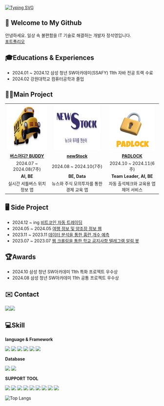 [![Typing SVG](https://readme-typing-svg.demolab.com?font=Alkatra&weight=500&size=45&duration=7000&pause=3&color=FF7F00&center=false&vCenter=false&repeat=true&width=1000&height=100&lines=Hello+World🌏+I'm+Seokyeong😁)](https://git.io/typing-svg)

## 👋 Welcome to My Github
안녕하세요. 일상 속 불편함을 IT 기술로 해결하는 개발자 정석영입니다.
<br>[포트폴리오](https://www.miricanvas.com/v/13xxusz)

## 🎓Educations & Experiences
- 2024.01 ~ 2024.12 삼성 청년 SW아카데미(SSAFY) 11th 자바 전공 트랙 수료
- 2024.02 강원대학교 컴퓨터공학과 졸업 

## 👨‍💻Main Project
<table align="center" style="table-layout: fixed; width: 100%; border-collapse: collapse;">
    <tr>
        <td align="center"><img src="assets/buddy_logo.png" alt="버스어디? BUDDY title="버스어디? BUDDY" style="width: 150px; height: 150px;"></td>
        <td align="center"><img src="assets/newstock_logo.png" alt="newStock" title="newStock" style="width: 150px; height: 150px;"></td>
        <td align="center"><img src="assets/padlock_logo.png" alt="PADLOCK" title="PADLOCK" style="width: 150px; height: 150px;"></td>
    </tr>
    <tr>
       <td align="center"><b><a href="https://github.com/whereIsTheBusBUDDY/BUDDY">버스어디? BUDDY</a></b></td>
            <td align="center"><b><a href="https://github.com/newsAndStock/newStock">newStock</a></b></td>
            <td align="center"><b><a href="https://github.com/LockthePad/PADLOCK">PADLOCK</a></b></td>
    </tr>
    <tr>
        <td align="center">2024.07 ~ 2024.08(7주)</td>
        <td align="center">2024.08 ~ 2024.10(7주)</td>
        <td align="center">2024.10 ~ 2024.11(6주)</td>
    </tr>
    <tr>
        <td align="center"><b>AI, BE</b></td>
        <td align="center"><b>BE, Data</b></td>
        <td align="center"><b>Team Leader, AI, BE</b></td>
    </tr>
    <tr>
        <td align="center">실시간 셔틀버스 위치 정보 앱</td>
        <td align="center">뉴스와 주식 모의투자를 통한 경제 교육 앱</td>
        <td align="center">자동 출석체크와 교육용 앱 제어 서비스</td>
    </tr>
</table>

## 🖥️ Side Project
- 2024.12 ~ ing [비트코인 자동 트레이딩](https://github.com/aswe0409/coin_auto_trading)
- 2024.05 ~ 2024.05 [여행 정보 및 양조장 정보 웹](https://github.com/aswe0409/trip_site)
- 2023.11 ~ 2023.11 [데이터 분석을 통한 홈런 개수 예측](https://github.com/aswe0409/2024_Honerun_Predict)
- 2023.07 ~ 2023.07 [웹 크롤링을 통한 학교 공지사항 텔레그램 알림 봇](https://github.com/aswe0409/Telegram_Notice_Bot)

## 🏆Awards
- 2024.10 삼성 청년 SW아카데미 11th 특화 프로젝트 우수상 
- 2024.08 삼성 청년 SW아카데미 11th 공통 프로젝트 우수상

## ✉️ Contact 
<div style="display:flex; flex-direction:row;">
    <a href="mailto:aswe0409@naver.com">
        <img src="https://img.shields.io/badge/Naver-037C5A?style=flat-square&logo=Naver&logoColor=white"> 
    </a>
      <a href="mailto:aswe0409@gmail.com">
        <img src="https://img.shields.io/badge/Gmail-EA4335?style=flat-square&logo=Gmail&logoColor=white"> 
    </a>
</div>

##  💻Skill
**language & Framework**

<img src="https://img.shields.io/badge/springboot-6DB33F?style=for-the-badge&logo=springboot&logoColor=white"> <img src="https://img.shields.io/badge/JAVA-007396?style=for-the-badge&logo=OpenJDK&logoColor=white"> <img src="https://img.shields.io/badge/JPA%20(Hibernate)-00485B?style=for-the-badge&logo=Hibernate&logoColor=white">
<img src="https://img.shields.io/badge/python-3776AB?style=for-the-badge&logo=python&logoColor=white"> <img src="https://img.shields.io/badge/fastapi-009688?style=for-the-badge&logo=fastapi&logoColor=white"> <img src="https://img.shields.io/badge/pytorch-EE4C2C?style=for-the-badge&logo=pytorch&logoColor=white">

**Database**

  <img src="https://img.shields.io/badge/mysql-4479A1?style=for-the-badge&logo=mysql&logoColor=white"> <img src="https://img.shields.io/badge/Apache%20Spark-FDEE21?style=for-the-badge&logo=mysql&logoColor=white">
  
**SUPPORT TOOL**

<img src="https://img.shields.io/badge/git-F05032?style=for-the-badge&logo=git&logoColor=white"> <img src="https://img.shields.io/badge/postman-FF6C37?style=for-the-badge&logo=postman&logoColor=white"> <img src="https://img.shields.io/badge/jira-0052CC?style=for-the-badge&logo=jira&logoColor=white"> <img src="https://img.shields.io/badge/notion-000000?style=for-the-badge&logo=notion&logoColor=white"> <img src="https://img.shields.io/badge/intellij%20idea-000000?style=for-the-badge&logo=intellij-idea&logoColor=white"> <img src="https://img.shields.io/badge/visual%20studio%20code-007ACC?style=for-the-badge&logo=visual-studio-code&logoColor=white"> <img src="https://img.shields.io/badge/jupyter-F37626?style=for-the-badge&logo=jupyter&logoColor=white"> <img src="https://img.shields.io/badge/mattermost-0058CC?style=for-the-badge&logo=mattermost&logoColor=white"> <img src="https://img.shields.io/badge/swagger-85EA2D?style=for-the-badge&logo=swagger&logoColor=white">

![Top Langs](https://github-readme-stats.vercel.app/api/top-langs/?username=aswe0409&layout=compact&bg_color=31,f7cac9,92a8d1&title_color=fff&text_color=fff)

